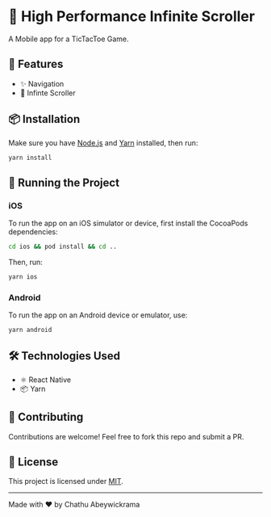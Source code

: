 # 📌 High Performance Infinite Scroller

A Mobile app for a TicTacToe Game.

## 🚀 Features
- ✨ Navigation
- 🚀 Infinte Scroller

## 📦 Installation
Make sure you have [Node.js](https://nodejs.org/) and [Yarn](https://yarnpkg.com/) installed, then run:

```sh
yarn install
```

## 🏃 Running the Project

### iOS
To run the app on an iOS simulator or device, first install the CocoaPods dependencies:
```sh
cd ios && pod install && cd ..
```
Then, run:
```sh
yarn ios
```

### Android
To run the app on an Android device or emulator, use:
```sh
yarn android
```

## 🛠️ Technologies Used
- ⚛️ React Native
- 📦 Yarn

## 🤝 Contributing
Contributions are welcome! Feel free to fork this repo and submit a PR.

## 📜 License
This project is licensed under [MIT](LICENSE).

---
Made with ❤️ by Chathu Abeywickrama

